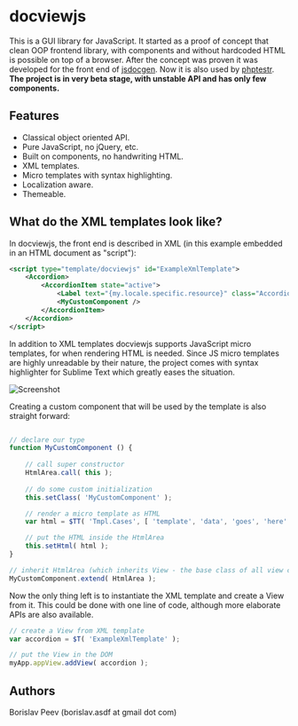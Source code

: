 docviewjs
=========
This is a GUI library for JavaScript. It started as a proof of concept that
clean OOP frontend library, with components and without hardcoded HTML is
possible on top of a browser. After the concept was proven it was 
developed for the front end of [jsdocgen](https://github.com/Perennials/jsdocgen).
Now it is also used by [phptestr](https://github.com/Perennials/phptestr).
**The project is in very beta stage, with unstable API and has only few components.**


Features
--------
- Classical object oriented API.
- Pure JavaScript, no jQuery, etc.
- Built on components, no handwriting HTML.
- XML templates.
- Micro templates with syntax highlighting.
- Localization aware.
- Themeable.


What do the XML templates look like?
------------------------------------
In docviewjs, the front end is described in XML (in this example embedded in an HTML document as "script"):
```xml
<script type="template/docviewjs" id="ExampleXmlTemplate">
	<Accordion>
		<AccordionItem state="active">
			<Label text="{my.locale.specific.resource}" class="AccordionItemTitle" />
			<MyCustomComponent />
		</AccordionItem>
	</Accordion>
</script>
```

In addition to XML templates docviewjs supports JavaScript micro templates, for when
rendering HTML is needed. Since JS micro templates are highly unreadable by their nature,
the project comes with syntax highlighter for Sublime Text which greatly eases the situation.

![Screenshot](https://raw.github.com/Perennials/docviewjs/master/redist/misc/screenshot.png)

Creating a custom component that will be used by the template is also straight forward:
```javascript

// declare our type
function MyCustomComponent () {
	
	// call super constructor
	HtmlArea.call( this );
	
	// do some custom initialization
	this.setClass( 'MyCustomComponent' );

	// render a micro template as HTML
	var html = $TT( 'Tmpl.Cases', [ 'template', 'data', 'goes', 'here' ] );

	// put the HTML inside the HtmlArea
	this.setHtml( html );
}

// inherit HtmlArea (which inherits View - the base class of all view components)
MyCustomComponent.extend( HtmlArea );
```

Now the only thing left is to instantiate the XML template and create a View from it.
This could be done with one line of code, although more elaborate APIs are also available.
```javascript
// create a View from XML template
var accordion = $T( 'ExampleXmlTemplate' );

// put the View in the DOM
myApp.appView.addView( accordion );
```


Authors
-------
Borislav Peev (borislav.asdf at gmail dot com)
